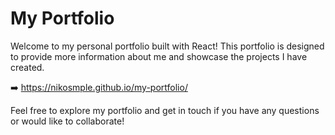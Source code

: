 # My Portfolio

Welcome to my personal portfolio built with React! This portfolio is designed to provide more information about me and showcase the projects I have created.

➡️  https://nikosmple.github.io/my-portfolio/

Feel free to explore my portfolio and get in touch if you have any questions or would like to collaborate!
